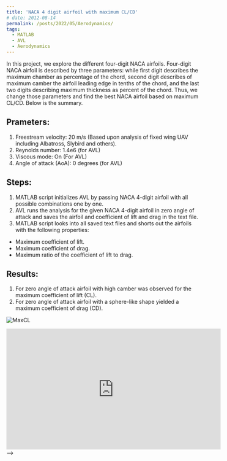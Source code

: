 ```yaml
---
title: 'NACA 4 digit airfoil with maximum CL/CD'
# date: 2012-08-14
permalink: /posts/2022/05/Aerodynamics/
tags:
  - MATLAB
  - AVL
  - Aerodynamics
---
```


In this project, we explore the different four-digit NACA airfoils. Four-digit NACA airfoil is described by three parameters: while first digit describes the maximum chamber as percentage of the chord, second digit describes of maximum camber the airfoil leading edge in tenths of the chord, and the last two digits describing maximum thickness as percent of the chord. Thus, we change those parameters and find the best NACA airfoil based on maximum CL/CD. Below is the summary.

Prameters:
------
1. Freestream velocity: 20 m/s  (Based upon analysis of fixed wing UAV including Albatross, Slybird and others).
2. Reynolds number: 1.4e6 (for AVL)
3. Viscous mode: On (For AVL)
4. Angle of attack (AoA): 0 degrees (for AVL)


Steps:
------
1. MATLAB script initializes AVL by passing NACA 4-digit airfoil with all possible combinations one by one.
2. AVL runs the analysis for the given NACA 4-digit airfoil in zero angle of attack and saves the airfoil and coefficient of lift and drag in the text file.
2. MATLAB script looks into all saved text files and shorts out the airfoils with the following properties:
  * Maximum coefficient of lift.
  * Maximum coefficient of drag.
  * Maximum ratio of the coefficient of lift to drag.

Results:
------
1. For zero angle of attack airfoil with high camber was observed for the maximum coefficient of lift (CL).
2. For zero angle of attack airfoil with a sphere-like shape yielded a maximum coefficient of drag (CD).

![MaxCL](blog-Aerodynamics-maxCL.png "Title")


<div class = "embed-responsive embed-responsive-16by9">

<iframe width="560" height="315" src="https://www.youtube.com/embed/Rs51xVCsnDw" title="YouTube video player" frameborder="0" allow="accelerometer; autoplay; clipboard-write; encrypted-media; gyroscope; picture-in-picture" allowfullscreen></iframe>

</div> -->


<!-- Headings are cool
======

You can have many headings
====== -->

